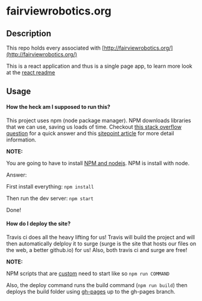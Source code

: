 # fairviewrobotics.org

## Description

This repo holds every associated with [http://fairviewrobotics.org/](http://fairviewrobotics.org/)

This is a react application and thus is a single page app, to learn more look at the [react readme](REACT-README)

## Usage

#### How the heck am I supposed to run this?

This project uses npm (node package manager). NPM downloads libraries that we can use, saving us loads of time.
Checkout [this stack overflow question](https://stackoverflow.com/questions/31930370/what-is-npm-and-why-do-i-need-it) for a quick answer
and this [sitepoint article](https://www.sitepoint.com/beginners-guide-node-package-manager/) for more detail information.

**NOTE:**

You are going to have to install [NPM and nodejs](https://nodejs.org/en/). NPM is install with node.

Answer:

First install everything: `npm install`

Then run the dev server: `npm start`

Done!

#### How do I deploy the site?

Travis ci does all the heavy lifting for us! Travis will build the project and will then automatically delploy it to
surge (surge is the site that hosts our files on the web, a better github.io) for us! Also, both travis ci and surge are free!

**NOTE:**

NPM scripts that are [custom](https://stackoverflow.com/questions/36433461/how-do-i-add-a-custom-script-to-my-package-json-file-that-runs-a-javascript-file)
need to start like so `npm run COMMAND`

Also, the deploy command runs the build command (`npm run build`) then deploys the build folder using [gh-pages](https://github.com/tschaub/gh-pages#gh-pages) up to the gh-pages branch.